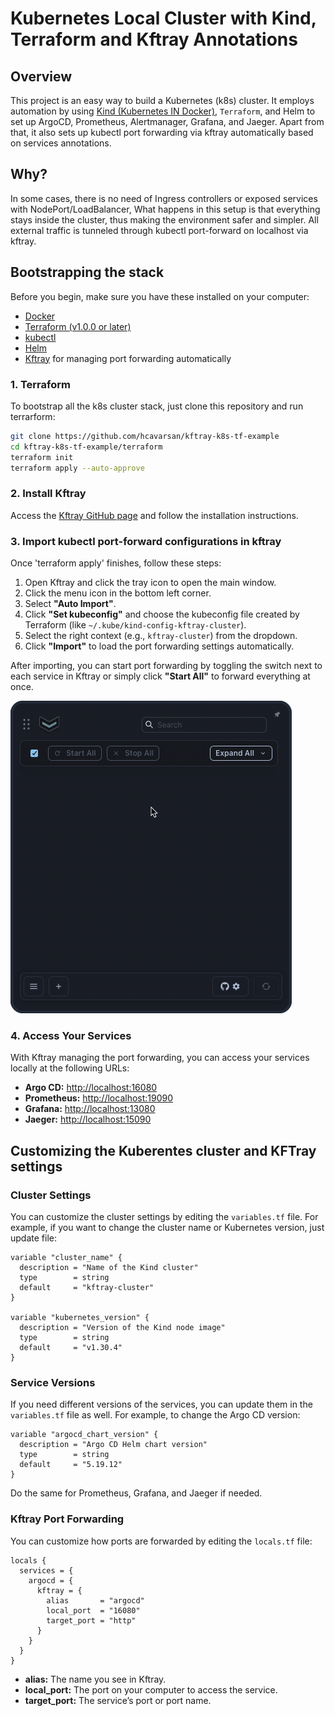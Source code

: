 # Kubernetes Local Cluster with Kind, Terraform and Kftray Annotations

## Overview

This project is an easy way to build a Kubernetes (k8s) cluster. It employs automation by using [Kind (Kubernetes IN Docker)](https://kind.sigs.k8s.io/), `Terraform`, and Helm to set up ArgoCD, Prometheus, Alertmanager, Grafana, and Jaeger. Apart from that, it also sets up kubectl port forwarding via kftray automatically based on services annotations.

## Why?

In some cases, there is no need of Ingress controllers or exposed services with NodePort/LoadBalancer,  What happens in this setup is that everything stays inside the cluster, thus making the environment safer and simpler. All external traffic is tunneled through kubectl port-forward on localhost via kftray.

## Bootstrapping the stack

Before you begin, make sure you have these installed on your computer:

- [Docker](https://www.docker.com/get-started)
- [Terraform (v1.0.0 or later)](https://www.terraform.io/downloads.html)
- [kubectl](https://kubernetes.io/docs/tasks/tools/)
- [Helm](https://helm.sh/docs/intro/install/)
- [Kftray](https://github.com/hcavarsan/kftray) for managing port forwarding automatically

### 1. Terraform

To bootstrap all the k8s cluster stack, just clone this repository and run terrarform:

```bash
git clone https://github.com/hcavarsan/kftray-k8s-tf-example
cd kftray-k8s-tf-example/terraform
terraform init
terraform apply --auto-approve
```

### 2. Install Kftray

Access the [Kftray GitHub page](https://github.com/hcavarsan/kftray) and follow the installation instructions.

### 3. Import kubectl port-forward configurations in kftray

Once 'terraform apply' finishes, follow these steps:

1. Open Kftray and click the tray icon to open the main window.
2. Click the menu icon in the bottom left corner.
3. Select **"Auto Import"**.
4. Click **"Set kubeconfig"** and choose the kubeconfig file created by Terraform (like `~/.kube/kind-config-kftray-cluster`).
5. Select the right context (e.g., `kftray-cluster`) from the dropdown.
6. Click **"Import"** to load the port forwarding settings automatically.


After importing, you can start port forwarding by toggling the switch next to each service in Kftray or simply click **"Start All"** to forward everything at once.

  <a href="https://github.com/hcavarsan/kftray">
    <img src="docs/kftray.gif" alt="KFtray Import">
  </a>

### 4. Access Your Services

With Kftray managing the port forwarding, you can access your services locally at the following URLs:

- **Argo CD:** [http://localhost:16080](http://localhost:16080)
- **Prometheus:** [http://localhost:19090](http://localhost:19090)
- **Grafana:** [http://localhost:13080](http://localhost:13080)
- **Jaeger:** [http://localhost:15090](http://localhost:15090)


## Customizing the Kuberentes cluster and KFTray settings

### Cluster Settings

You can customize the cluster settings by editing the `variables.tf` file. For example, if you want to change the cluster name or Kubernetes version, just update file:

```hcl
variable "cluster_name" {
  description = "Name of the Kind cluster"
  type        = string
  default     = "kftray-cluster"
}

variable "kubernetes_version" {
  description = "Version of the Kind node image"
  type        = string
  default     = "v1.30.4"
}
```

### Service Versions

If you need different versions of the services, you can update them in the `variables.tf` file as well. For example, to change the Argo CD version:

```hcl
variable "argocd_chart_version" {
  description = "Argo CD Helm chart version"
  type        = string
  default     = "5.19.12"
}
```

Do the same for Prometheus, Grafana, and Jaeger if needed.

### Kftray Port Forwarding

You can customize how ports are forwarded by editing the `locals.tf` file:

```hcl
locals {
  services = {
    argocd = {
      kftray = {
        alias       = "argocd"
        local_port  = "16080"
        target_port = "http"
      }
    }
  }
}
```

- **alias:** The name you see in Kftray.
- **local_port:** The port on your computer to access the service.
- **target_port:** The service’s port or port name.
